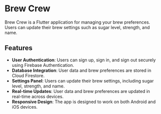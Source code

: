 # Brew Crew

Brew Crew is a Flutter application for managing your brew preferences. Users can update their brew settings such as sugar level, strength, and name.

## Features

- **User Authentication**: Users can sign up, sign in, and sign out securely using Firebase Authentication.
- **Database Integration**: User data and brew preferences are stored in Cloud Firestore.
- **Settings Panel**: Users can update their brew settings, including sugar level, strength, and name.
- **Real-time Updates**: User data and brew preferences are updated in real-time across devices.
- **Responsive Design**: The app is designed to work on both Android and iOS devices.
